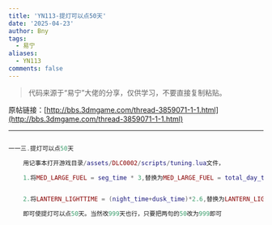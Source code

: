 ```yaml
---
title: 'YN113-提灯可以点50天'
date: '2025-04-23'
author: Bny
tags:
  - 易宁
aliases:
  - YN113
comments: false
---
```


> 代码来源于“易宁”大佬的分享，仅供学习，不要直接复制粘贴。

原帖链接：[http://bbs.3dmgame.com/thread-3859071-1-1.html](http://bbs.3dmgame.com/thread-3859071-1-1.html)

---

```lua  

一一三.提灯可以点50天	用记事本打开游戏目录/assets/DLC0002/scripts/tuning.lua文件，	1.将MED_LARGE_FUEL = seg_time * 3,替换为MED_LARGE_FUEL = total_day_time*50,	2.将LANTERN_LIGHTTIME = (night_time+dusk_time)*2.6,替换为LANTERN_LIGHTTIME = total_day_time*50,	即可使提灯可以点50天。当然改999天也行，只要把两句的50改为999即可

```  

